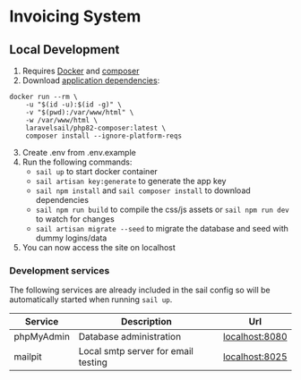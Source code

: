 # Invoicing System

## Local Development

1. Requires [Docker](https://www.docker.com/get-started/) and [composer](https://getcomposer.org/download/)
2. Download [application dependencies](https://laravel.com/docs/10.x/sail#installing-composer-dependencies-for-existing-projects):
```
docker run --rm \
    -u "$(id -u):$(id -g)" \
    -v "$(pwd):/var/www/html" \
    -w /var/www/html \
    laravelsail/php82-composer:latest \
    composer install --ignore-platform-reqs
```
3. Create .env from .env.example
4. Run the following commands:
    * `sail up` to start docker container
    * `sail artisan key:generate` to generate the app key
    * `sail npm install` and `sail composer install` to download dependencies
    * `sail npm run build` to compile the css/js assets or `sail npm run dev` to watch for changes
    * `sail artisan migrate --seed` to migrate the database and seed with dummy logins/data
5. You can now access the site on localhost

### Development services

The following services are already included in the sail config so will be automatically started when running `sail up`.

| Service | Description | Url |
| --- | --- | --- |
| phpMyAdmin | Database administration | [localhost:8080](http://localhost:8080/) |
| mailpit | Local smtp server for email testing | [localhost:8025](http://localhost:8025/) |
